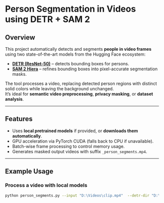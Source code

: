 # Person Segmentation in Videos using DETR + SAM 2

## Overview

This project automatically detects and segments **people in video frames** using two state-of-the-art models from the Hugging Face ecosystem:

- **[DETR (ResNet-50)](https://huggingface.co/facebook/detr-resnet-50)** – detects bounding boxes for persons.  
- **[SAM 2 Hiera](https://huggingface.co/facebook/sam2-hiera-large)** – refines bounding boxes into pixel-accurate segmentation masks.

The tool processes a video, replacing detected person regions with distinct solid colors while leaving the background unchanged.  
It’s ideal for **semantic video preprocessing**, **privacy masking**, or **dataset analysis**.

---

## Features

- Uses **local pretrained models** if provided, or **downloads them automatically**.  
- GPU acceleration via PyTorch CUDA (falls back to CPU if unavailable).  
- Batch-wise frame processing to control memory usage.  
- Generates masked output videos with suffix `_person_segments.mp4`.  

---

## Example Usage

### Process a video with local models

```bash
python person_segments.py --input "D:\Videos\clip.mp4"  --detr-dir "D:\DeTR\Model" --sam2-dir "D:\SAM\Modelv2" --out-dir "D:\Videos\out"
